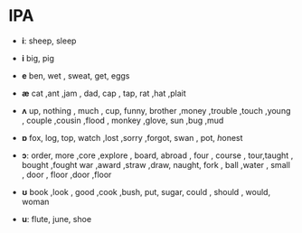 # IPA

+ **iː** sheep, sleep

+ **i** big, pig

+ **e** ben, wet , sweat, get, eggs

+ **æ** cat ,ant ,jam , dad, cap , tap, rat ,hat ,plait

+ **ʌ** up, nothing , much , cup, funny, brother ,money ,trouble ,touch ,young , couple ,cousin ,flood , monkey ,glove, sun ,bug ,mud

+ **ɒ** fox, log, top, watch ,lost ,sorry ,forgot, swan , pot, *h*onest

+ **ɔː** order, more ,core ,explore , board, abroad , four , course , tour,taught , bought ,fought war ,award ,straw ,draw, naught, fork , ball ,water , small , door , floor ,door ,floor

+ **ʊ** book ,look , good ,cook ,bush, put, sugar, could , should , would, woman 

+ **uː** flute, june, shoe






















